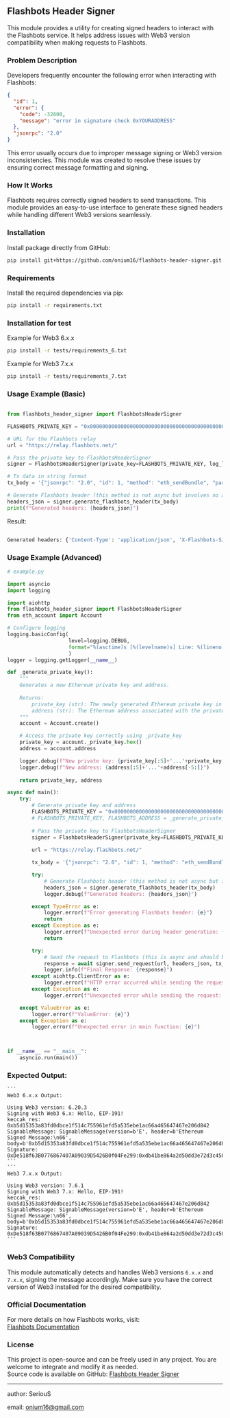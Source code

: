 
## Flashbots Header Signer

This module provides a utility for creating signed headers to interact with the Flashbots service. It helps address issues with Web3 version compatibility when making requests to Flashbots.

### Problem Description

Developers frequently encounter the following error when interacting with Flashbots:

```json
{
  "id": 1,
  "error": {
    "code": -32600,
    "message": "error in signature check 0xYOURADDRESS"
  },
  "jsonrpc": "2.0"
}
```

This error usually occurs due to improper message signing or Web3 version inconsistencies. This module was created to resolve these issues by ensuring correct message formatting and signing.

### How It Works

Flashbots requires correctly signed headers to send transactions. This module provides an easy-to-use interface to generate these signed headers while handling different Web3 versions seamlessly.

### Installation

 Install package directly from GitHub:

```bash 
pip install git+https://github.com/onium16/flashbots-header-signer.git
```

### Requirements

Install the required dependencies via pip:

```bash
pip install -r requirements.txt
```

### Installation for test

Example for Web3 6.x.x
```bash
pip install -r tests/requirements_6.txt
```
Example for Web3 7.x.x
```bash
pip install -r tests/requirements_7.txt
```

### Usage Example (Basic)

```python

from flashbots_header_signer import FlashbotsHeaderSigner

FLASHBOTS_PRIVATE_KEY = "0x0000000000000000000000000000000000000000000000000000000000000001"

# URL for the Flashbots relay
url = "https://relay.flashbots.net/"

# Pass the private key to FlashbotsHeaderSigner
signer = FlashbotsHeaderSigner(private_key=FLASHBOTS_PRIVATE_KEY, log_level="DEBUG")

# Tx data in string format
tx_body = '{"jsonrpc": "2.0", "id": 1, "method": "eth_sendBundle", "params": [{"txs": ["0x0", "0x0", "0x0"], "blockNumber": "0x151962a", "minTimestamp": 0, "maxTimestamp": 0, "revertingTxHashes": []}]}'

# Generate Flashbots header (this method is not async but involves no async operations)
headers_json = signer.generate_flashbots_header(tx_body)
print(f"Generated headers: {headers_json}")

```
Result:

```bash

Generated headers: {'Content-Type': 'application/json', 'X-Flashbots-Signature': '0x7E5F4552091A69125d5DfCb7b8C2659029395Bdf:0x97a2015ef4e0360724deb78837826161d242cf16ac4d349078f8dd9b36b7db9e37748978438f57e8b5e10782126b07a6533b6b9362a3f9bfaa15f7c159ea6d731b'}

```

### Usage Example (Advanced)

```python
# example.py

import asyncio
import logging

import aiohttp
from flashbots_header_signer import FlashbotsHeaderSigner
from eth_account import Account

# Configure logging
logging.basicConfig(
                    level=logging.DEBUG,
                    format="%(asctime)s [%(levelname)s] Line: %(lineno)d - %(message)s"
                    )
logger = logging.getLogger(__name__)

def _generate_private_key():
    """
    Generates a new Ethereum private key and address.
    
    Returns:
        private_key (str): The newly generated Ethereum private key in hexadecimal format.
        address (str): The Ethereum address associated with the private key.
    """
    account = Account.create()

    # Access the private key correctly using _private_key
    private_key = account._private_key.hex()
    address = account.address

    logger.debug(f"New private key: {private_key[:5]+'...'+private_key[-5:]}")
    logger.debug(f"New address: {address[:5]+'...'+address[-5:]}")
    
    return private_key, address

async def main():
    try:
        # Generate private key and address
        FLASHBOTS_PRIVATE_KEY = "0x0000000000000000000000000000000000000000000000000000000000000001"
        # FLASHBOTS_PRIVATE_KEY, FLASHBOTS_ADDRESS = _generate_private_key()
        
        # Pass the private key to FlashbotsHeaderSigner
        signer = FlashbotsHeaderSigner(private_key=FLASHBOTS_PRIVATE_KEY, log_level="DEBUG")
        
        url = "https://relay.flashbots.net/"

        tx_body = '{"jsonrpc": "2.0", "id": 1, "method": "eth_sendBundle", "params": [{"txs": ["0x0", "0x0", "0x0"], "blockNumber": "0x151962a", "minTimestamp": 0, "maxTimestamp": 0, "revertingTxHashes": []}]}'

        try:
            # Generate Flashbots header (this method is not async but involves no async operations)
            headers_json = signer.generate_flashbots_header(tx_body)
            logger.debug(f"Generated headers: {headers_json}")

        except TypeError as e:
            logger.error(f"Error generating Flashbots header: {e}")
            return
        except Exception as e:
            logger.error(f"Unexpected error during header generation: {e}")
            return

        try:
            # Send the request to Flashbots (this is async and should be awaited)
            response = await signer.send_request(url, headers_json, tx_body)
            logger.info(f"Final Response: {response}")
        except aiohttp.ClientError as e:
            logger.error(f"HTTP error occurred while sending the request: {e}")
        except Exception as e:
            logger.error(f"Unexpected error while sending the request: {e}")

    except ValueError as e:
        logger.error(f"ValueError: {e}")
    except Exception as e:
        logger.error(f"Unexpected error in main function: {e}")



if __name__ == "__main__":
    asyncio.run(main())

```

### Expected Output:

    ```
    Web3 6.x.x Output:

    Using Web3 version: 6.20.3
    Signing with Web3 6.x: Hello, EIP-191!
    keccak_res: 0xb5d15353a83fd0dbce1f514c755961efd5a535ebe1ac66a465647467e206d842
    SignableMessage: SignableMessage(version=b'E', header=b'Ethereum Signed Message:\n66', body=b'0xb5d15353a83fd0dbce1f514c755961efd5a535ebe1ac66a465647467e206d842')
    Signature: 0xDe518f63B0776867407A09039D5426B0f04Fe299:0xdb41be864a2d50dd3e72d3c45091287de4298edd6b6adeae2f84615d146c46372fd7245e248b70d37598344e89f110a1c5790b4ca3562665a51a557d966fb0ea1c
    ```
    ```
    Web3 7.x.x Output:

    Using Web3 version: 7.6.1
    Signing with Web3 7.x: Hello, EIP-191!
    keccak_res: 0xb5d15353a83fd0dbce1f514c755961efd5a535ebe1ac66a465647467e206d842
    SignableMessage: SignableMessage(version=b'E', header=b'Ethereum Signed Message:\n66', body=b'0xb5d15353a83fd0dbce1f514c755961efd5a535ebe1ac66a465647467e206d842')
    Signature: 0xDe518f63B0776867407A09039D5426B0f04Fe299:0xdb41be864a2d50dd3e72d3c45091287de4298edd6b6adeae2f84615d146c46372fd7245e248b70d37598344e89f110a1c5790b4ca3562665a51a557d966fb0ea1c
    ```


### Web3 Compatibility

This module automatically detects and handles Web3 versions `6.x.x` and `7.x.x`, signing the message accordingly. Make sure you have the correct version of Web3 installed for the desired compatibility.

### Official Documentation

For more details on how Flashbots works, visit:  
[Flashbots Documentation](https://flashbots.net)

### License

This project is open-source and can be freely used in any project. You are welcome to integrate and modify it as needed.  
Source code is available on GitHub: [Flashbots Header Signer](https://github.com/onium16/flashbot_sign_header.git)

---

author: SeriouS

email: onium16@gmail.com
